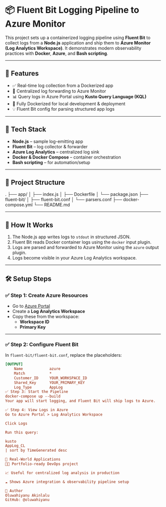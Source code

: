 # 📦 Fluent Bit Logging Pipeline to Azure Monitor

This project sets up a containerized logging pipeline using **Fluent Bit** to collect logs from a **Node.js** application and ship them to **Azure Monitor (Log Analytics Workspace)**. It demonstrates modern observability practices with **Docker**, **Azure**, and **Bash scripting**.

---

## 📌 Features

- ✅ Real-time log collection from a Dockerized app
- 🔁 Centralized log forwarding to Azure Monitor
- 📊 Query logs in Azure Portal using **Kusto Query Language (KQL)**
- 🐳 Fully Dockerized for local development & deployment
- 💡 Fluent Bit config for parsing structured app logs

---

## 🔧 Tech Stack

- **Node.js** – sample log-emitting app  
- **Fluent Bit** – log collector & forwarder  
- **Azure Log Analytics** – centralized log sink  
- **Docker & Docker Compose** – container orchestration  
- **Bash scripting** – for automation/setup  

---

## 📁 Project Structure

.
├── app/
│ ├── index.js
│ ├── Dockerfile
│ └── package.json
├── fluent-bit/
│ ├── fluent-bit.conf
│ └── parsers.conf
├── docker-compose.yml
└── README.md

---

## 🚀 How It Works

1. The Node.js app writes logs to `stdout` in structured JSON.
2. Fluent Bit reads Docker container logs using the `docker` input plugin.
3. Logs are parsed and forwarded to Azure Monitor using the `azure` output plugin.
4. Logs become visible in your Azure Log Analytics workspace.

---

## 🛠 Setup Steps

### ✅ Step 1: Create Azure Resources

- Go to [Azure Portal](https://portal.azure.com)
- Create a **Log Analytics Workspace**
- Copy these from the workspace:
  - **Workspace ID**
  - **Primary Key**

---

### ✅ Step 2: Configure Fluent Bit

In `fluent-bit/fluent-bit.conf`, replace the placeholders:

```ini
[OUTPUT]
    Name            azure
    Match           *
    Customer_ID     YOUR_WORKSPACE_ID
    Shared_Key      YOUR_PRIMARY_KEY
    Log_Type        AppLog
✅ Step 3: Start the Pipeline
docker-compose up --build
Your app will start logging, and Fluent Bit will ship logs to Azure.

✅ Step 4: View Logs in Azure
Go to Azure Portal > Log Analytics Workspace

Click Logs

Run this query:

kusto
AppLog_CL
| sort by TimeGenerated desc

💼 Real-World Applications
👨‍💻 Portfolio-ready DevOps project

📈 Useful for centralized log analysis in production

☁️ Shows Azure integration & observability pipeline setup

🙌 Author
Oluwahiyanu Akinlalu
GitHub: @oluwahiyanu
